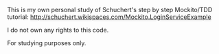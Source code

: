 This is my own personal study of Schuchert's step by step Mockito/TDD tutorial:
http://schuchert.wikispaces.com/Mockito.LoginServiceExample

I do not own any rights to this code.

For studying purposes only.
